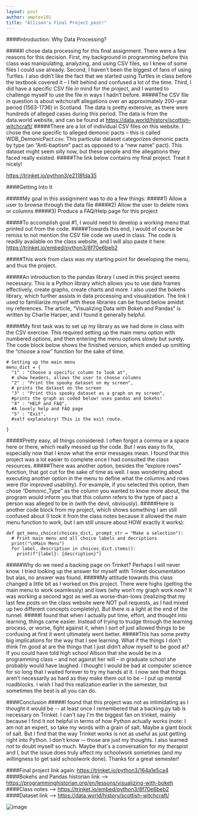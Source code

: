 ```yaml
---
layout: post
author: amptex101
title: "Allison's Final Project post!"
---
```


####Introduction: Why Data Processing? 

#####I chose data processing for this final assignment. There were a few reasons for this decision. First, my background in programming before this class was manipulating, analyzing, and using CSV files, so I knew of some files I could use already. Second, I haven’t been the biggest of fans of using Turtles. I also didn’t like the fact that we started using Turtles in class before the textbook covered it – I felt behind and confused a lot of the time. Third, I did have a specific CSV file in mind for the project, and I wanted to challenge myself to use the file in ways I hadn’t before. 
#####The CSV file in question is about witchcraft allegations over an approximately 200-year period (1563-1736) in Scotland. The data is pretty extensive, as there were hundreds of alleged cases during this period. The data is from the data.world website, and can be found at https://data.world/history/scottish-witchcraft/
#####There are a lot of individual CSV files on this website. I chose the one specific to alleged demonic pacts – this is called WDB_DemonicPact.csv. This particular dataset categorizes demonic pacts by type (an “Anti-baptism” pact as opposed to a “new name” pact). This dataset might seem silly now, but these people and the allegations they faced really existed. 
#####The link below contains my final project. Treat it nicely! 

https://trinket.io/python3/e2118fda35

####Getting Into It 

#####My goal in this assignment was to do a few things: 
#####1)	Allow a user to browse through the data file 
#####2)	Allow the user to delete rows or columns 
#####3)	Produce a FAQ/Help page for this project 

#####To accomplish goal #1, I would need to develop a working menu that printed out from the code. 
#####Towards this end, I would of course be remiss to not mention the CSV file code we used in class. The code is readily available on the class website, and I will also paste it here: https://trinket.io/embed/python3/8f70e6beb2

#####This work from class was my starting point for developing the menu, and thus the project. 

#####An introduction to the pandas library I used in this project seems necessary. This is a Python library which allows you to use data frames effectively, create graphs, create charts and more. I also used the bokehs library, which further assists in data processing and visualization. The link I used to familiarize myself with these libraries can be found below amidst my references. The article, “Visualizing Data with Bokeh and Pandas” is written by Charlie Harper, and I found it generally helpful. 

#####My first task was to set up my library as we had done in class with the CSV exercise. This required setting up the main menu option with numbered options, and then entering the menu options slowly but surely. The code block below shows the finished version, which ended up omitting the “choose a row” function for the sake of time. 

```
# Setting up the main menu 
menu_dict = {
  "1" : "Choose a specific column to look at",
  # show headers, allows the user to choose columns   
  "2" : "Print the spooky dataset on my screen",
  # prints the dataset on the screen
  "3" : "Print this spooky dataset as a graph on my screen",
  #prints the graph as coded below! uses pandas and bokehs! 
  "4" : "HELP and FAQ",
  #A lovely help and FAQ page 
  "5" : "Exit",
  #self explanatory! This is the exit route. 
  
}

```
#####Pretty easy, all things considered. I often forgot a comma or a space here or there, which really messed up the code. But I was easy to fix, especially now that I know what the error messages mean. I found that this project was a lot easier to complete once I had consulted the class resources. 
#####There was another option, besides the “explore rows” function, that got cut for the sake of time as well. I was wondering about executing another option in the menu to define what the columns and rows were (for improved usability). For example, if you selected this option, then chose “Demonic_Type” as the column you wanted to know more about, the program would inform you that this column refers to the type of pact a person was alleged to be in (with the devil, obviously). 
#####Here is another code block from my project, which shows something I am still confused about (I took it from the class notes because it allowed the main menu function to work, but I am still unsure about HOW exactly it works): 

```
def get_menu_choice(choices_dict, prompt_str = "Make a selection"):
  # Print main menu and all choice labels and decriptions
  print("\nMain Menu")
  for label, description in choices_dict.items():
    print(f"{label}: {description}")
```

#####Why do we need a backing page on Trinket? Perhaps I will never know. I tried looking up the answer for myself with Trinket documentation but alas, no answer was found. 
#####My attitude towards this class changed a little bit as I worked on this project. There were highs (getting the main menu to work seamlessly) and lows (why won’t my graph work now? It was working a second ago) as well as worse-than-lows (realizing that my last few posts on the class website were NOT pull requests, as I had mixed up two different concepts completely). But there is a light at the end of the tunnel. 
#####I found that when I actually put time, effort, and thought into learning, things came easier. Instead of trying to trudge through the learning process, or worse, fight against it, when I sort of just allowed things to be confusing at first it went ultimately went better. 
#####This has some pretty big implications for the way that I see learning. What if the things I don’t think I’m good at are the things that I just didn’t allow myself to be good at? If you could have told high school Allison that she would be in a programming class – and not against her will – in graduate school she probably would have laughed. I thought I would be bad at computer science for so long that I waited forever to try my hands at it. I now see that things aren’t necessarily as hard as they make them out to be – I put up mental roadblocks. I wish I had this realization earlier in the semester, but sometimes the best is all you can do. 

####Conclusion 
#####I found that this project was not as intimidating as I thought it would be -- at least once I remembered that a backing.py tab is necessary on Trinket. I can't say I'm the biggest fan on trinket, mainly because I find it not helpful in terms of how Python actually works (note: I am not an expert, so take my words with a grain of salt. Maybe a giant block of salt. But I find that the way Trinket works is not as useful as just getting right into Python. I don't know -- those are just my thoughts. I also learned not to doubt myself so much. Maybe that's a conversation for my therapist and I, but the issue does truly affect my schoolwork sometimes (and my willingness to get said schoolwork done). Thanks for a great semester!

####Final project link again: https://trinket.io/python3/164a1e5ca4
####Bokehs and Pandas historian link --> https://programminghistorian.org/en/lessons/visualizing-with-bokeh
####Class notes --> https://trinket.io/embed/python3/8f70e6beb2
####Dataset link --> https://data.world/history/scottish-witchcraft/


![image](https://user-images.githubusercontent.com/114114819/206816236-b2402cf9-f08c-4b99-9105-8c4033260298.png)

